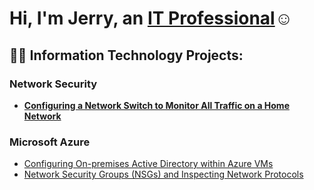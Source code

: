<h1>Hi, I'm Jerry, an <a href="brokenlink.com">IT Professional</a>☺</h1>

<h2>👨‍💻 Information Technology Projects:</h2>

<h3>
  Network Security
</h3>

- <b>[Configuring a Network Switch to Monitor All Traffic on a Home Network](https://github.com/Jerbear28-spec/Network-Switch-Project.git)
</b>

<h3>
  Microsoft Azure
</h3>

  - [Configuring On-premises Active Directory within Azure VMs](https://github.com/joshmadakorcc/configure-ad)
  - [Network Security Groups (NSGs) and Inspecting Network Protocols](https://github.com/joshmadakorcc/azure-network-protocols)
